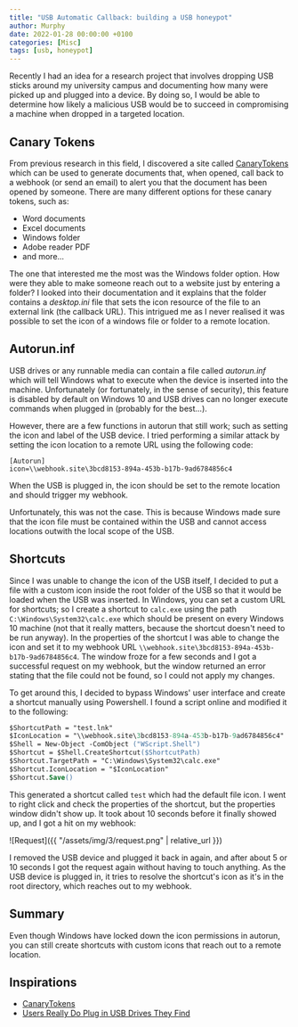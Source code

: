 ```yaml
---
title: "USB Automatic Callback: building a USB honeypot"
author: Murphy
date: 2022-01-28 00:00:00 +0100
categories: [Misc]
tags: [usb, honeypot]
---
```


Recently I had an idea for a research project that involves dropping USB sticks around my university campus and documenting how many were picked up and plugged into a device. By doing so, I would be able to determine how likely a malicious USB would be to succeed in compromising a machine when dropped in a targeted location.

## Canary Tokens

From previous research in this field, I discovered a site called [CanaryTokens](https://canarytokens.org/generate) which can be used to generate documents that, when opened, call back to a webhook (or send an email) to alert you that the document has been opened by someone. There are many different options for these canary tokens, such as:
- Word documents
- Excel documents
- Windows folder
- Adobe reader PDF
- and more...

The one that interested me the most was the Windows folder option. How were they able to make someone reach out to a website just by entering a folder? I looked into their documentation and it explains that the folder contains a *desktop.ini* file that sets the icon resource of the file to an external link (the callback URL). This intrigued me as I never realised it was possible to set the icon of a windows file or folder to a remote location.

## Autorun.inf

USB drives or any runnable media can contain a file called *autorun.inf* which will tell Windows what to execute when the device is inserted into the machine. Unfortunately (or fortunately, in the sense of security), this feature is disabled by default on Windows 10 and USB drives can no longer execute commands when plugged in (probably for the best...).

However, there are a few functions in autorun that still work; such as setting the icon and label of the USB device. I tried performing a similar attack by setting the icon location to a remote URL using the following code:
```
[Autorun]
icon=\\webhook.site\3bcd8153-894a-453b-b17b-9ad6784856c4
```
When the USB is plugged in, the icon should be set to the remote location and should trigger my webhook.

Unfortunately, this was not the case. This is because Windows made sure that the icon file must be contained within the USB and cannot access locations outwith the local scope of the USB.

## Shortcuts

Since I was unable to change the icon of the USB itself, I decided to put a file with a custom icon inside the root folder of the USB so that it would be loaded when the USB was inserted. In Windows, you can set a custom URL for shortcuts; so I create a shortcut to `calc.exe` using the path `C:\Windows\System32\calc.exe` which should be present on every Windows 10 machine (not that it really matters, because the shortcut doesn't need to be run anyway). In the properties of the shortcut I was able to change the icon and set it to my webhook URL `\\webhook.site\3bcd8153-894a-453b-b17b-9ad6784856c4`. The window froze for a few seconds and I got a successful request on my webhook, but the window returned an error stating that the file could not be found, so I could not apply my changes.

To get around this, I decided to bypass Windows' user interface and create a shortcut manually using Powershell. I found a script online and modified it to the following:
```ps
$ShortcutPath = "test.lnk"
$IconLocation = "\\webhook.site\3bcd8153-894a-453b-b17b-9ad6784856c4"
$Shell = New-Object -ComObject ("WScript.Shell")
$Shortcut = $Shell.CreateShortcut($ShortcutPath)
$Shortcut.TargetPath = "C:\Windows\System32\calc.exe"
$Shortcut.IconLocation = "$IconLocation"
$Shortcut.Save()
```

This generated a shortcut called `test` which had the default file icon. I went to right click and check the properties of the shortcut, but the properties window didn't show up. It took about 10 seconds before it finally showed up, and I got a hit on my webhook:

![Request]({{ "/assets/img/3/request.png" | relative_url }})

I removed the USB device and plugged it back in again, and after about 5 or 10 seconds I got the request again without having to touch anything. As the USB device is plugged in, it tries to resolve the shortcut's icon as it's in the root directory, which reaches out to my webhook.

## Summary

Even though Windows have locked down the icon permissions in autorun, you can still create shortcuts with custom icons that reach out to a remote location.

## Inspirations

- [CanaryTokens](https://canarytokens.org/generate)
- [Users Really Do Plug in USB Drives They Find](https://static.googleusercontent.com/media/research.google.com/en//pubs/archive/45597.pdf)